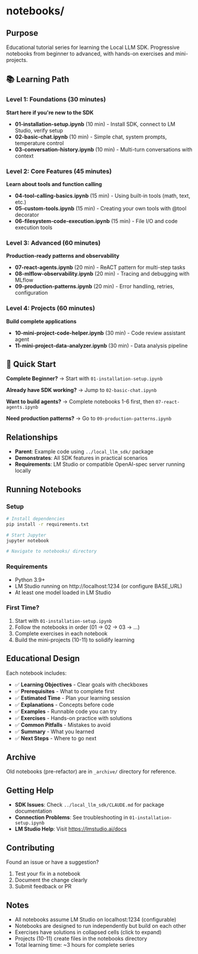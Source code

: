 # notebooks/

## Purpose
Educational tutorial series for learning the Local LLM SDK. Progressive notebooks from beginner to advanced, with hands-on exercises and mini-projects.

## 📚 Learning Path

### Level 1: Foundations (30 minutes)
**Start here if you're new to the SDK**

- **01-installation-setup.ipynb** (10 min) - Install SDK, connect to LM Studio, verify setup
- **02-basic-chat.ipynb** (10 min) - Simple chat, system prompts, temperature control
- **03-conversation-history.ipynb** (10 min) - Multi-turn conversations with context

### Level 2: Core Features (45 minutes)
**Learn about tools and function calling**

- **04-tool-calling-basics.ipynb** (15 min) - Using built-in tools (math, text, etc.)
- **05-custom-tools.ipynb** (15 min) - Creating your own tools with @tool decorator
- **06-filesystem-code-execution.ipynb** (15 min) - File I/O and code execution tools

### Level 3: Advanced (60 minutes)
**Production-ready patterns and observability**

- **07-react-agents.ipynb** (20 min) - ReACT pattern for multi-step tasks
- **08-mlflow-observability.ipynb** (20 min) - Tracing and debugging with MLflow
- **09-production-patterns.ipynb** (20 min) - Error handling, retries, configuration

### Level 4: Projects (60 minutes)
**Build complete applications**

- **10-mini-project-code-helper.ipynb** (30 min) - Code review assistant agent
- **11-mini-project-data-analyzer.ipynb** (30 min) - Data analysis pipeline

## 🎯 Quick Start

**Complete Beginner?**
→ Start with `01-installation-setup.ipynb`

**Already have SDK working?**
→ Jump to `02-basic-chat.ipynb`

**Want to build agents?**
→ Complete notebooks 1-6 first, then `07-react-agents.ipynb`

**Need production patterns?**
→ Go to `09-production-patterns.ipynb`

## Relationships
- **Parent**: Example code using `../local_llm_sdk/` package
- **Demonstrates**: All SDK features in practical scenarios
- **Requirements**: LM Studio or compatible OpenAI-spec server running locally

## Running Notebooks

### Setup
```bash
# Install dependencies
pip install -r requirements.txt

# Start Jupyter
jupyter notebook

# Navigate to notebooks/ directory
```

### Requirements
- Python 3.9+
- LM Studio running on http://localhost:1234 (or configure BASE_URL)
- At least one model loaded in LM Studio

### First Time?
1. Start with `01-installation-setup.ipynb`
2. Follow the notebooks in order (01 → 02 → 03 → ...)
3. Complete exercises in each notebook
4. Build the mini-projects (10-11) to solidify learning

## Educational Design

Each notebook includes:
- ✅ **Learning Objectives** - Clear goals with checkboxes
- ✅ **Prerequisites** - What to complete first
- ✅ **Estimated Time** - Plan your learning session
- ✅ **Explanations** - Concepts before code
- ✅ **Examples** - Runnable code you can try
- ✅ **Exercises** - Hands-on practice with solutions
- ✅ **Common Pitfalls** - Mistakes to avoid
- ✅ **Summary** - What you learned
- ✅ **Next Steps** - Where to go next

## Archive

Old notebooks (pre-refactor) are in `_archive/` directory for reference.

## Getting Help

- **SDK Issues**: Check `../local_llm_sdk/CLAUDE.md` for package documentation
- **Connection Problems**: See troubleshooting in `01-installation-setup.ipynb`
- **LM Studio Help**: Visit https://lmstudio.ai/docs

## Contributing

Found an issue or have a suggestion?
1. Test your fix in a notebook
2. Document the change clearly
3. Submit feedback or PR

## Notes
- All notebooks assume LM Studio on localhost:1234 (configurable)
- Notebooks are designed to run independently but build on each other
- Exercises have solutions in collapsed cells (click to expand)
- Projects (10-11) create files in the notebooks directory
- Total learning time: ~3 hours for complete series